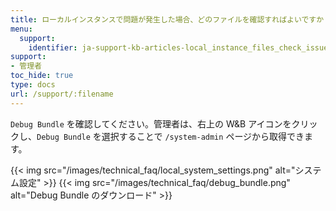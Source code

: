 ```yaml
---
title: ローカルインスタンスで問題が発生した場合、どのファイルを確認すればよいですか？
menu:
  support:
    identifier: ja-support-kb-articles-local_instance_files_check_issues
support:
- 管理者
toc_hide: true
type: docs
url: /support/:filename
---
```


`Debug Bundle` を確認してください。管理者は、右上の W&B アイコンをクリックし、`Debug Bundle` を選択することで `/system-admin` ページから取得できます。

{{< img src="/images/technical_faq/local_system_settings.png" alt="システム設定" >}}
{{< img src="/images/technical_faq/debug_bundle.png" alt="Debug Bundle のダウンロード" >}}